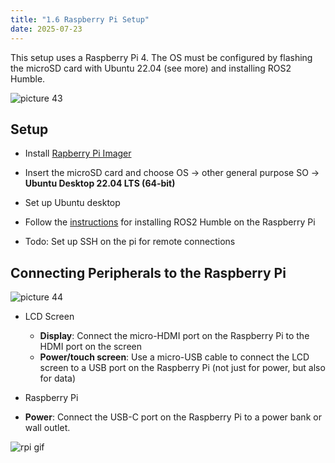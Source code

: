 ```yaml
---
title: "1.6 Raspberry Pi Setup"
date: 2025-07-23
---
```



<!-- # Raspberry Pi Setup -->

This setup uses a Raspberry Pi 4. The OS must be configured by flashing the microSD card with Ubuntu 22.04 (see more) and installing ROS2 Humble.

![picture 43](https://i.imgur.com/xJMgVJ2.png)  

## Setup

- Install [Rapberry Pi Imager](https://www.raspberrypi.com/software/)  
-  Insert the microSD card and choose OS -> other general purpose SO -> **Ubuntu Desktop 22.04 LTS (64-bit)**

- Set up Ubuntu desktop

- Follow the [instructions](https://random-restart.vercel.app/Software-Documentation/ROS/ROS2-Humble-Installation) for installing ROS2 Humble on the Raspberry Pi

- Todo: Set up SSH on the pi for remote connections

## Connecting Peripherals to the Raspberry Pi

![picture 44](https://i.imgur.com/adBxdjT.png)  

- LCD Screen

    - **Display**: Connect the micro-HDMI port on the Raspberry Pi to the HDMI port on the screen  
    - **Power/touch screen**: Use a micro-USB cable to connect the LCD screen to a USB port on the Raspberry Pi (not just for power, but also for data)

- Raspberry Pi

-    **Power**: Connect the USB-C port on the Raspberry Pi to a power bank or wall outlet.

![rpi gif](https://piportal.digitalharbor.org/cbfe7e712c4ce6e2deed4e129812df9a/rpi-plug-in.gif)